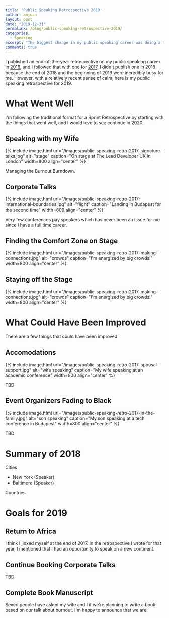 ```yaml
---
title: 'Public Speaking Retrospective 2019'
author: anjuan
layout: post
date: "2019-12-31"
permalink: /blog/public-speaking-retrospective-2019/
categories:
  - Speaking
excerpt: "The biggest change in my public speaking career was doing a talk with my wife on burnout. Here are a few thoughts about the talks we gave in 2019."
comments: true
---
```


I published an end-of-the-year retrospective on my public speaking career in [2016](http://anjuansimmons.com/blog/public-speaking-retrospective-2016/), and I followed that with one for [2017](https://anjuansimmons.com/blog/public-speaking-retrospective-2017/). I didn't publish one in 2018 because the end of 2018 and the beginning of 2019 were incredibly busy for me. However, with a relatively recent sense of calm, here is my public speaking retrospective for 2019.

# What Went Well

I'm following the traditional format for a Sprint Retrospective by starting with the things that went well, and I would love to see continue in 2020.

## Speaking with my Wife

{% include image.html url="/images/public-speaking-retro-2017-signature-talks.jpg" alt="stage" caption="On stage at The Lead Developer UK in London" width=800 align="center" %}

Managing the Burnout Burndown.


## Corporate Talks

{% include image.html url="/images/public-speaking-retro-2017-international-boundaries.jpg" alt="flight" caption="Landing in Budapest for the second time" width=800 align="center" %}

Very few conferences pay speakers which has never been an issue for me since I have a full time career.



## Finding the Comfort Zone on Stage

{% include image.html url="/images/public-speaking-retro-2017-making-connections.jpg" alt="crowds" caption="I'm energized by big crowds!" width=800 align="center" %}

## Staying off the Stage

{% include image.html url="/images/public-speaking-retro-2017-making-connections.jpg" alt="crowds" caption="I'm energized by big crowds!" width=800 align="center" %}

# What Could Have Been Improved

There are a few things that could have been improved.

## Accomodations

{% include image.html url="/images/public-speaking-retro-2017-spousal-support.jpg" alt="wife speaking" caption="My wife speaking at an academic conference" width=800 align="center" %}

TBD


## Event Organizers Fading to Black

{% include image.html url="/images/public-speaking-retro-2017-in-the-family.jpg" alt="son speaking" caption="My son speaking at a tech conference in Budapest" width=800 align="center" %}

TBD



# Summary of 2018

Cities
* New York (Speaker)
* Baltimore (Speaker)

Countries


# Goals for 2019

## Return to Africa

I think I jinxed myself at the end of 2017. In the retrospective I wrote for that year, I mentioned that I had an opportunity to speak on a new continent.

## Continue Booking Corporate Talks

TBD

## Complete Book Manuscript

Severl people have asked my wife and I if we're planning to write a book based on our talk about burnout. I'm happy to announce that we are!

